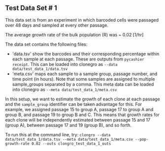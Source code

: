 ## Test Data Set # 1

This data set is from an experiment in which barcoded cells were passaged over 48 days and sampled at every other passage.

The average growth rate of the bulk population (R) was ~ 0.02 \[1/hr\]

The data set contains the following files:
- 'data.tsv' show the barcodes and their corresponding percentage within each sample at each passage. These are outputs from `pycashier receipt`. This can be loaded into clonegro as `--data data/test_data_1/data.tsv`
- 'meta.csv' maps each sample to a sample group, passage number, and time point (in hours). Note that some samples are assigned to multiple sample_groups separated by a comma. This meta data can be loaded into clonegro as `--meta data/test_data_1/meta.csv`

In this setup, we want to estimate the growth of each clone at each passage and the `sample_group` identifier can be taken advantage for this. For example, we assigned passage 15 to group A, passage 17 to group A and group B, and passage 19 to group B and C. This means that growth rates for each clone will be independently estimated between passage 15 and 17 (group A), between passage 17 and 19 (group B), and so forth. 

To run this at the command line, try:
`clongro --data data/test_data_1/data.tsv --meta data/test_data_1/meta.csv --pop-growth-rate 0.02 --outs clongro_test_data_1_outs`